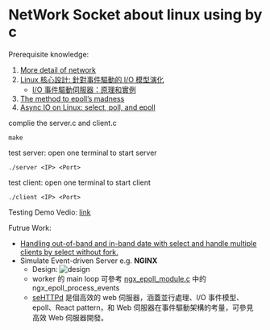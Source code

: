 # NetWork Socket about linux using by c

Prerequisite knowledge:
1. [More detail of network](https://hackmd.io/@nealson840123/network)
2. [Linux 核心設計: 針對事件驅動的 I/O 模型演化](https://hackmd.io/@sysprog/linux-io-model/https%3A%2F%2Fhackmd.io%2F%40sysprog%2Fevent-driven-server)
    - [I/O 事件驅動伺服器：原理和實例](https://hackmd.io/@sysprog/event-driven-server?fbclid=IwAR27OU4Aa35YqsPm5HU8-TgJh8oyqo50c8Y7b9yvsKEct4L5nQjRSybRVc0)
3. [The method to epoll’s madness](https://copyconstruct.medium.com/the-method-to-epolls-madness-d9d2d6378642)
4. [Async IO on Linux: select, poll, and epoll
](https://jvns.ca/blog/2017/06/03/async-io-on-linux--select--poll--and-epoll/)

complie the server.c and client.c
```
make
```
test server: open one terminal to start server
```
./server <IP> <Port>
```
test client: open one terminal to start client
```
./client <IP> <Port>
```

Testing Demo Vedio: [link](https://youtu.be/f8sakRxpbc8)

Futrue Work:
- [Handling out-of-band and in-band date with select and handle multiple clients by select without fork.](https://www.topcoder.com/thrive/articles/Linux%20Programming%20-%20Dive%20Into%20the%20Select%20Model)
- Simulate Event-driven Server e.g. **NGINX**
    - Design:
        ![design](https://www.nginx.com/wp-content/uploads/2015/06/infographic-Inside-NGINX_process-model.png)
    - worker 的 main loop 可參考  [ngx_epoll_module.c](https://github.com/nginx/nginx/blob/a64190933e06758d50eea926e6a55974645096fd/src/event/modules/ngx_epoll_module.c) 中的 ngx_epoll_process_events
    -  [seHTTPd](https://github.com/sysprog21/sehttpd) 是個高效的 web 伺服器，涵蓋並行處理、I/O 事件模型、epoll、React pattern，和 Web 伺服器在事件驅動架構的考量，可參見 高效 Web 伺服器開發。

